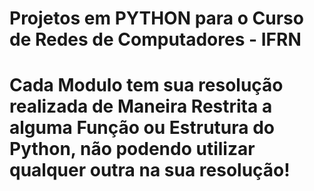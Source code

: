 # Projetos em PYTHON para o Curso de Redes de Computadores - IFRN
# Cada Modulo tem sua resolução realizada de Maneira Restrita a alguma Função ou Estrutura do Python, não podendo utilizar qualquer outra na sua resolução!
